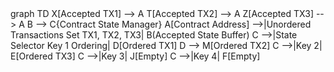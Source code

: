 <mermaid>
graph TD
  X[Accepted TX1] --> A
  T[Accepted TX2] --> A
  Z[Accepted TX3] --> A
  B --> C{Contract State Manager}
  A[Contract Address] -->|Unordered Transactions Set TX1, TX2, TX3| B(Accepted State Buffer)
  C -->|State Selector Key 1 Ordering| D[Ordered TX1]
  D --> M[Ordered TX2]
  C -->|Key 2| E[Ordered TX3]
  C -->|Key 3| J[Empty]
  C -->|Key 4| F[Empty]
</mermaid>
